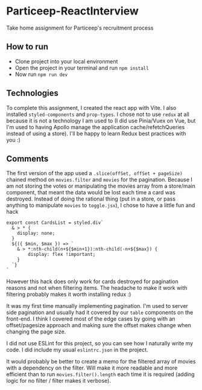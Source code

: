 # Particeep-ReactInterview
Take home assignment for Particeep's recruitment process

## How to run
- Clone project into your local environment
- Open the project in your terminal and run `npm install`
- Now run `npm run dev`

## Technologies
To complete this assignment, I created the react app with Vite.
I also installed `styled-components` and `prop-types`.
I chose not to use `redux` at all because it is not a technology I am used to (I did use Pinia/Vuex on Vue, but I'm used to having Apollo manage the application cache/refetchQueries instead of using a store). I'll be happy to learn Redux best practices with you :)

## Comments
The first version of the app used a `.slice(offSet, offSet + pageSize)` chained method on `movies.filter` and `movies` for the pagination. Because I am not storing the votes or manipulating the movies array from a store/main component, that meant the data would be lost each time a card was destroyed.
Instead of doing the rational thing (put in a store, or pass anything to manipulate `movies` to `toggle.jsx`), I chose to have a little fun and hack
```
export const CardsList = styled.div`
  & > * {
    display: none;
  }
  ${({ $min, $max }) => `
    & > *:nth-child(n+${$min+1}):nth-child(-n+${$max}) {
        display: flex !important;
    }
  `}
`
```
However this hack does only work for cards destroyed for pagination reasons and not when filtering items. The headache to make it work with filtering probably makes it worth installing redux :)

It was my first time manually implementing pagination. I'm used to server side pagination and usually had it covered by our `table` components on the front-end. I think I covered most of the edge cases by going with an offset/pagesize approach and making sure the offset makes change when changing the page size.

I did not use ESLint for this project, so you can see how I naturally write my code. I did include my usual `eslintrc.json` in the project.

It would probably be better to create a memo for the filtered array of movies with a dependency on the filter. Will make it more readable and more efficient than to run `movies.filter().length` each time it is required (adding logic for no filter / filter makes it verbose).
